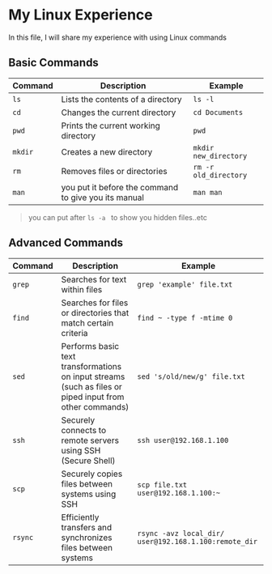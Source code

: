 
# My Linux Experience

In this file, I will share my experience with using Linux commands

## Basic Commands

| Command | Description | Example |
| ------- | ----------- | ------- |
| `ls` | Lists the contents of a directory | `ls -l` |
| `cd` | Changes the current directory | `cd Documents` |
| `pwd` | Prints the current working directory | `pwd` |
| `mkdir` | Creates a new directory | `mkdir new_directory` |
| `rm` | Removes files or directories | `rm -r old_directory` |
| `man`| you put it before the command to give you its manual | `man man`|

>you can put after `ls -a ` to show you hidden files..etc

## Advanced Commands


| Command | Description | Example |
| ------- | ----------- | ------- |
| `grep` | Searches for text within files | `grep 'example' file.txt` |
| `find` | Searches for files or directories that match certain criteria | `find ~ -type f -mtime 0` |
| `sed` | Performs basic text transformations on input streams (such as files or piped input from other commands) | `sed 's/old/new/g' file.txt` |
| `ssh` | Securely connects to remote servers using SSH (Secure Shell) | `ssh user@192.168.1.100` |
| `scp` | Securely copies files between systems using SSH | `scp file.txt user@192.168.1.100:~` |
| `rsync` | Efficiently transfers and synchronizes files between systems | `rsync -avz local_dir/ user@192.168.1.100:remote_dir` |
